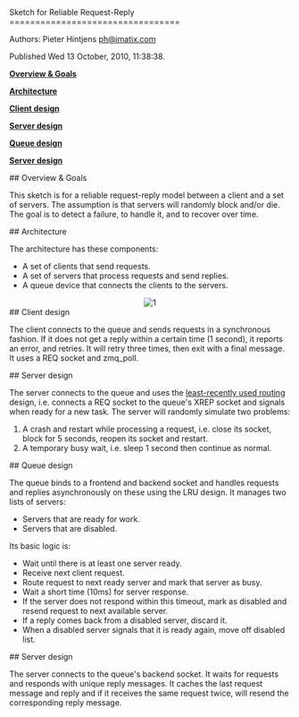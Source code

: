 
<A name="toc1-5" title="Sketch for Reliable Request-Reply" />
Sketch for Reliable Request-Reply
=================================

Authors: Pieter Hintjens <ph@imatix.com>

Published Wed 13 October, 2010, 11:38:38.


**<a href="#toc2-14">Overview & Goals</a>**

**<a href="#toc2-19">Architecture</a>**

**<a href="#toc2-67">Client design</a>**

**<a href="#toc2-72">Server design</a>**

**<a href="#toc2-82">Queue design</a>**

**<a href="#toc2-100">Server design</a>**

<A name="toc2-14" title="Overview & Goals" />
## Overview & Goals

This sketch is for a reliable request-reply model between a client and a set of servers.  The assumption is that servers will randomly block and/or die.  The goal is to detect a failure, to handle it, and to recover over time.

<A name="toc2-19" title="Architecture" />
## Architecture

The architecture has these components:

* A set of clients that send requests.
* A set of servers that process requests and send replies.
* A queue device that connects the clients to the servers.

<center>
<img src="http://github.com/imatix/zguide/raw/master/articles/images/reliability_1.png" alt="1">
</center>

<A name="toc2-67" title="Client design" />
## Client design

The client connects to the queue and sends requests in a synchronous fashion.  If it does not get a reply within a certain time (1 second), it reports an error, and retries.  It will retry three times, then exit with a final message.  It uses a REQ socket and zmq_poll.

<A name="toc2-72" title="Server design" />
## Server design

The server connects to the queue and uses the [least-recently used routing][lru] design, i.e. connects a REQ socket to the queue's XREP socket and signals when ready for a new task.  The server will randomly simulate two problems:

1. A crash and restart while processing a request, i.e. close its socket, block for 5 seconds, reopen its socket and restart.
2. A temporary busy wait, i.e. sleep 1 second then continue as normal.

[lru]: http://zguide.zeromq.org/chapter:all#toc46

<A name="toc2-82" title="Queue design" />
## Queue design

The queue binds to a frontend and backend socket and handles requests and replies asynchronously on these using the LRU design.  It manages two lists of servers:

* Servers that are ready for work.
* Servers that are disabled.

Its basic logic is:

* Wait until there is at least one server ready.
* Receive next client request.
* Route request to next ready server and mark that server as busy.
* Wait a short time (10ms) for server response.
* If the server does not respond within this timeout, mark as disabled and resend request to next available server.
* If a reply comes back from a disabled server, discard it.
* When a disabled server signals that it is ready again, move off disabled list.

<A name="toc2-100" title="Server design" />
## Server design

The server connects to the queue's backend socket.  It waits for requests and responds with unique reply messages.  It caches the last request message and reply and if it receives the same request twice, will resend the corresponding reply message.
